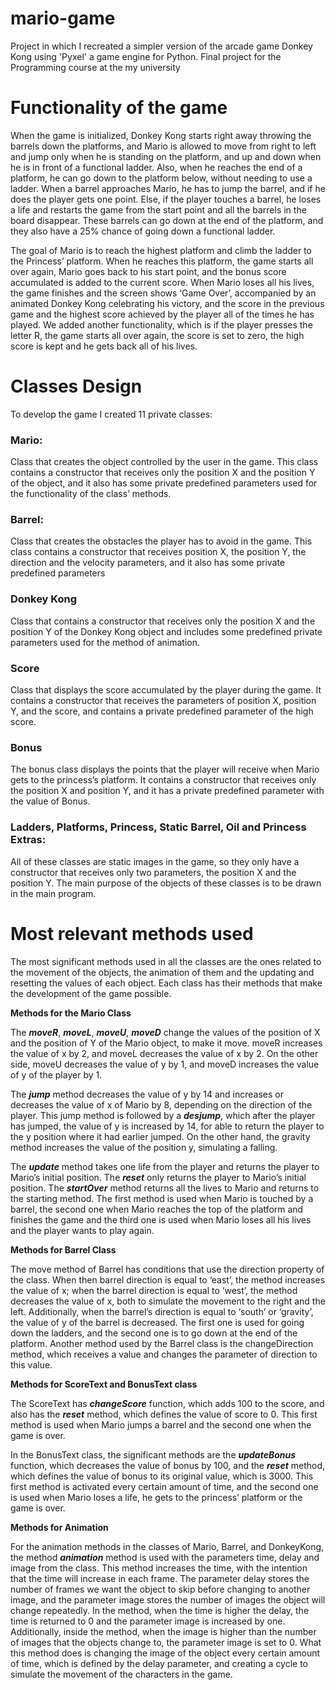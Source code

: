 # mario-game
Project in which I recreated a simpler version of the arcade game Donkey Kong using 'Pyxel' a game engine for Python. 
Final project for the Programming course at the my university

# Functionality of the game 

When the game is initialized, Donkey Kong starts right away throwing the barrels down the platforms, and Mario is allowed to move from right to left and jump only when he is standing on the platform, and up and down when he is in front of a functional ladder. Also, when he reaches the end of a platform, he can go down to the platform below, without needing to use a ladder. When a barrel approaches Mario, he has to jump the barrel, and if he does the player gets one point. Else, if the player touches a barrel, he loses a life and restarts the game from the start point and all the barrels in the board disappear. These barrels can go down at the end of the platform, and they also have a 25% chance of going down a functional ladder.

The goal of Mario is to reach the highest platform and climb the ladder to the Princess’ platform. When he reaches this platform, the game starts all over again, Mario goes back to his start point, and the bonus score accumulated is added to the current score. When Mario loses all his lives, the game finishes and the screen shows ‘Game Over’, accompanied by an animated Donkey Kong celebrating his victory, and the score in the previous game and the highest score achieved by the player all of the times he has played. We added another functionality, which is if the player presses the letter R, the game starts all over again, the score is set to zero, the high score is kept and he gets back all of his lives. 

# Classes Design
To develop the game I created 11 private classes: 

### Mario: 
Class that creates the object controlled by the user in the game. This class contains a constructor that receives only the position X and the position Y of the object, and it also has some private predefined parameters used for the functionality of the class’ methods. 
### Barrel:
Class that creates the obstacles the player has to avoid in the game. This class contains a constructor that receives position X, the position Y, the direction and the velocity parameters, and it also has some private predefined parameters
### Donkey Kong 
Class that contains a constructor that receives only the position X and the position Y of the Donkey Kong object and includes some predefined private parameters used for the method of animation. 
### Score
Class that displays the score accumulated by the player during the game. It contains a constructor that receives the parameters of position X, position Y, and the score, and contains a private predefined parameter of the high score.
### Bonus
The bonus class displays the points that the player will receive when Mario gets to the princess’s platform. It contains a constructor that receives only the position X and position Y, and it has a private predefined parameter with the value of Bonus. 
### Ladders, Platforms, Princess, Static Barrel, Oil and Princess Extras:
All of these classes are static images in the game, so they only have a constructor that receives only two parameters, the position X and the position Y. The main purpose of the objects of these classes is to be drawn in the main program. 


# Most relevant methods used
The most significant methods used in all the classes are the ones related to the movement of the objects, the animation of them and the updating and resetting the values of each object. Each class has their methods that make the development of the game possible. 

**Methods for the Mario Class**

The ***moveR***, ***moveL***, ***moveU***, ***moveD*** change the values of the position of X and the position of Y of the Mario object, to make it move. moveR increases the value of x by 2, and moveL decreases the value of x by 2. On the other side, moveU decreases the value of y by 1, and moveD increases the value of y of the player by 1. 

The ***jump*** method decreases the value of y by 14 and increases or decreases the value of x of Mario by 8, depending on the direction of the player. This jump method is followed by a ***desjump***, which after the player has jumped, the value of y is increased by 14, for able to return the player to the y position where it had earlier jumped. On the other hand, the gravity method increases the value of the position y, simulating a falling. 

The ***update*** method takes one life from the player and returns the player to Mario’s initial position. The ***reset*** only returns the player to Mario’s initial position. The ***startOver*** method returns all the lives to Mario and returns to the starting method. The first method is used when Mario is touched by a barrel, the second one when Mario reaches the top of the platform and finishes the game and the third one is used when Mario loses all his lives and the player wants to play again. 

**Methods for Barrel Class**

The move method of Barrel has conditions that use the direction property of the class. When then barrel direction is equal to ‘east’, the method increases the value of x; when the barrel direction is equal to ‘west’, the method decreases the value of x, both to simulate the movement to the right and the left. Additionally, when the barrel’s direction is equal to ‘south’ or ‘gravity’, the value of y of the barrel is decreased. The first one is used for going down the ladders, and the second one is to go down at the end of the platform. Another method used by the Barrel class is the changeDirection method, which receives a value and changes the parameter of direction to this value.

**Methods for ScoreText and BonusText class**

The ScoreText has ***changeScore*** function, which adds 100 to the score, and also has the ***reset*** method, which defines the value of score to 0. This first method is used when Mario jumps a barrel and the second one when the game is over. 

In the BonusText class, the significant methods are the ***updateBonus*** function, which decreases the value of bonus by 100, and the ***reset*** method, which defines the value of bonus to its original value, which is 3000. This first method is activated every certain amount of time, and the second one is used when Mario loses a life, he gets to the princess’ platform or the game is over.

**Methods for Animation**

For the animation methods in the classes of Mario, Barrel, and DonkeyKong, the method ***animation*** method is used with the parameters time, delay and image from the class. This method increases the time, with the intention that the time will increase in each frame. The parameter delay stores the number of frames we want the object to skip before changing to another image, and the parameter image stores the number of images the object will change repeatedly. In the method, when the time is higher the delay, the time is returned to 0 and the parameter image is increased by one. Additionally, inside the method, when the image is higher than the number of images that the objects change to, the parameter image is set to 0. What this method does is changing the image of the object every certain amount of time, which is defined by the delay parameter, and creating a cycle to simulate the movement of the characters in the game. 


